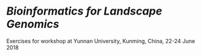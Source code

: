 # *Bioinformatics for Landscape Genomics*

Exercises for workshop at Yunnan University, Kunming, China, 22-24 June 2018
